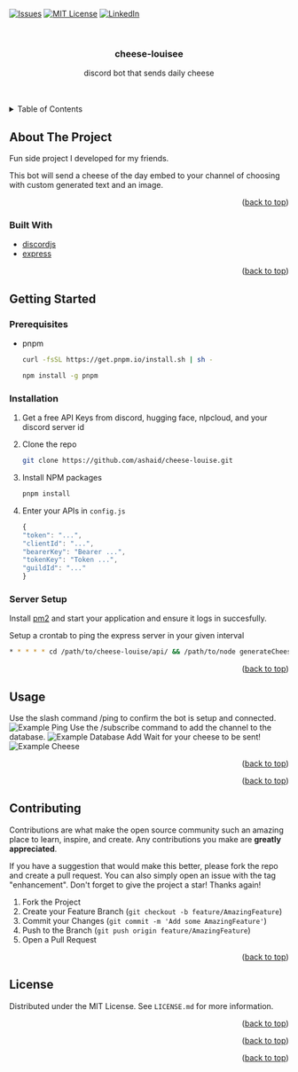 <!-- Improved compatibility of back to top link: See: https://github.com/othneildrew/Best-README-Template/pull/73 -->

<a name="readme-top"></a>

<!--
*** Thanks for checking out the Best-README-Template. If you have a suggestion
*** that would make this better, please fork the repo and create a pull request
*** or simply open an issue with the tag "enhancement".
*** Don't forget to give the project a star!
*** Thanks again! Now go create something AMAZING! :D
-->

<!-- PROJECT SHIELDS -->
<!--
*** I'm using markdown "reference style" links for readability.
*** Reference links are enclosed in brackets [ ] instead of parentheses ( ).
*** See the bottom of this document for the declaration of the reference variables
*** for contributors-url, forks-url, etc. This is an optional, concise syntax you may use.
*** https://www.markdownguide.org/basic-syntax/#reference-style-links
-->

[![Issues][issues-shield]][issues-url]
[![MIT License][license-shield]][license-url]
[![LinkedIn][linkedin-shield]][linkedin-url]

<!-- PROJECT LOGO -->
<br />
<div align="center">

<h3 align="center">cheese-louisee</h3>

  <p align="center">
    discord bot that sends daily cheese
    <br />
    <br />
    <br />

  </p>
</div>

<!-- TABLE OF CONTENTS -->
<details>
  <summary>Table of Contents</summary>
  <ol>
    <li>
      <a href="#about-the-project">About The Project</a>
      <ul>
        <li><a href="#built-with">Built With</a></li>
      </ul>
    </li>
    <li>
      <a href="#getting-started">Getting Started</a>
      <ul>
        <li><a href="#prerequisites">Prerequisites</a></li>
        <li><a href="#installation">Installation</a></li>
      </ul>
    </li>
    <li><a href="#usage">Usage</a></li>
    <li><a href="#roadmap">Roadmap</a></li>
    <li><a href="#contributing">Contributing</a></li>
    <li><a href="#license">License</a></li>
    <li><a href="#contact">Contact</a></li>
    <li><a href="#acknowledgments">Acknowledgments</a></li>
  </ol>
</details>

<!-- ABOUT THE PROJECT -->

## About The Project

Fun side project I developed for my friends.

This bot will send a cheese of the day embed to your channel of choosing with custom generated text and an image.

<p align="right">(<a href="#readme-top">back to top</a>)</p>

### Built With

- [discordjs][discordjs-url]
- [express][express-url]

<p align="right">(<a href="#readme-top">back to top</a>)</p>

<!-- GETTING STARTED -->

## Getting Started

### Prerequisites

- pnpm

  ```sh
  curl -fsSL https://get.pnpm.io/install.sh | sh -
  ```

  ```sh
  npm install -g pnpm
  ```

### Installation

1. Get a free API Keys from discord, hugging face, nlpcloud, and your discord server id
2. Clone the repo
   ```sh
   git clone https://github.com/ashaid/cheese-louise.git
   ```
3. Install NPM packages
   ```sh
   pnpm install
   ```
4. Enter your APIs in `config.js`

   ```js
   {
   "token": "...",
   "clientId": "...",
   "bearerKey": "Bearer ...",
   "tokenKey": "Token ...",
   "guildId": "..."
   }
   ```

### Server Setup

Install [pm2](https://github.com/Unitech/pm2) and start your application and ensure it logs in succesfully.

Setup a crontab to ping the express server in your given interval

```sh
* * * * * cd /path/to/cheese-louise/api/ && /path/to/node generateCheese.js
```

<p align="right">(<a href="#readme-top">back to top</a>)</p>

<!-- USAGE EXAMPLES -->

## Usage

Use the slash command /ping to confirm the bot is setup and connected.
![Example Ping](https://cdn.discordapp.com/attachments/1056814482199937025/1129932568205209660/image.png)
Use the /subscribe command to add the channel to the database.
![Example Database Add](https://cdn.discordapp.com/attachments/1056814482199937025/1129932809977483294/image.png)
Wait for your cheese to be sent!
![Example Cheese](https://cdn.discordapp.com/attachments/1056814482199937025/1129932314474983425/image.png)

<p align="right">(<a href="#readme-top">back to top</a>)</p>

<!-- ROADMAP -->

<p align="right">(<a href="#readme-top">back to top</a>)</p>

<!-- CONTRIBUTING -->

## Contributing

Contributions are what make the open source community such an amazing place to learn, inspire, and create. Any contributions you make are **greatly appreciated**.

If you have a suggestion that would make this better, please fork the repo and create a pull request. You can also simply open an issue with the tag "enhancement".
Don't forget to give the project a star! Thanks again!

1. Fork the Project
2. Create your Feature Branch (`git checkout -b feature/AmazingFeature`)
3. Commit your Changes (`git commit -m 'Add some AmazingFeature'`)
4. Push to the Branch (`git push origin feature/AmazingFeature`)
5. Open a Pull Request

<p align="right">(<a href="#readme-top">back to top</a>)</p>

<!-- LICENSE -->

## License

Distributed under the MIT License. See `LICENSE.md` for more information.

<p align="right">(<a href="#readme-top">back to top</a>)</p>

<!-- CONTACT -->

<p align="right">(<a href="#readme-top">back to top</a>)</p>

<!-- ACKNOWLEDGMENTS -->

<p align="right">(<a href="#readme-top">back to top</a>)</p>

<!-- MARKDOWN LINKS & IMAGES -->
<!-- https://www.markdownguide.org/basic-syntax/#reference-style-links -->

[issues-shield]: https://img.shields.io/github/issues/ashaid/cheese-louise.svg?style=for-the-badge
[issues-url]: https://github.com/ashaid/cheese-louisee/issues
[license-shield]: https://img.shields.io/github/license/ashaid/cheese-louise.svg?style=for-the-badge
[license-url]: https://github.com/ashaid/cheese-louise/blob/master/LICENSE.txt
[linkedin-shield]: https://img.shields.io/badge/-LinkedIn-black.svg?style=for-the-badge&logo=linkedin&colorB=555
[linkedin-url]: https://linkedin.com/in/anthony-shaidaee
[discordjs-url]: https://github.com/discordjs/discord.js
[discordjs-shield]: https://discord.js.org/logo.svg
[express-url]: https://github.com/expressjs/express
